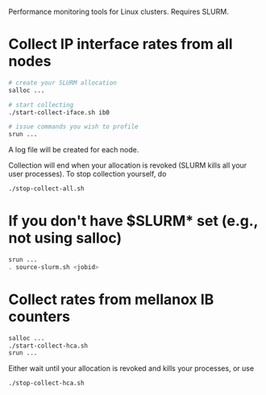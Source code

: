 Performance monitoring tools for Linux clusters.
Requires SLURM.

# Collect IP interface rates from all nodes
```bash
# create your SLURM allocation
salloc ...

# start collecting
./start-collect-iface.sh ib0

# issue commands you wish to profile
srun ...
```

A log file will be created for each node.

Collection will end when your allocation is revoked (SLURM kills all your user processes).
To stop collection yourself, do

```bash
./stop-collect-all.sh
```

# If you don't have $SLURM\* set (e.g., not using salloc)
```bash
srun ...
. source-slurm.sh <jobid>
```

# Collect rates from mellanox IB counters
```bash
salloc ...
./start-collect-hca.sh
srun ...
```
Either wait until your allocation is revoked and kills your processes, or use
```bash
./stop-collect-hca.sh
```
